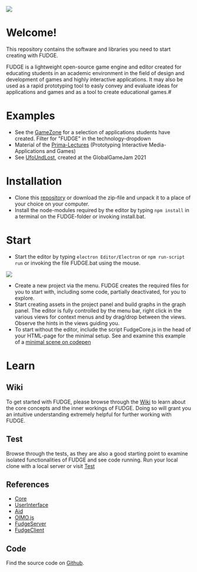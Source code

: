 <img src="https://jirkadelloro.github.io/FUDGE/Miscellaneous/Logo/FudgeLogoText.png" onload="document.querySelector('h1').style.visibility='hidden'"/>  

# Welcome!  
This repository contains the software and libraries you need to start creating with FUDGE.  

FUDGE is a lightweight open-source game engine and editor created for educating students in an academic environment in the field of design and development of games and highly interactive applications. It may also be used as a rapid prototyping tool to easly convey and evaluate ideas for applications and games and as a tool to create educational games.#

# Examples
- See the [GameZone](http://games.hs-furtwangen.de/GameZone/) for a selection of applications students have created. Filter for "FUDGE" in the technology-dropdown
- Material of the [Prima-Lectures](https://github.com/JirkaDellOro/Prima#examples) (Prototyping Interactive Media-Applications and Games)
- See [UfoUndLost](https://jirkadelloro.github.io/UfoundLost/UfoundLost.html), created at the GlobalGameJam 2021

# Installation  
- Clone this [repository](https://github.com/JirkaDellOro/FUDGE_Runtime) or download the zip-file and unpack it to a place of your choice on your computer.
- Install the node-modules required by the editor by typing `npm install` in a terminal on the FUDGE-folder or invoking install.bat.

# Start
- Start the editor by typing `electron Editor/Electron` or `npm run-script run` or invoking the file FUDGE.bat using the mouse.

![](https://JirkaDellOro.github.io/FUDGE/Miscellaneous/Screenshots/Editor.png)

- Create a new project via the menu. FUDGE creates the required files for you to start with, including some code, partially deactivated, for you to explore.
- Start creating assets in the project panel and build graphs in the graph panel. The editor is fully controlled by the menu bar, right click in the various views for context menus and by drag/drop between the views. Observe the hints in the views guiding you.
- To start without the editor, include the script FudgeCore.js in the head of your HTML-page for the minimal setup. See and examine this example of a [minimal scene on codepen](https://codepen.io/JirkaDellOro/pen/VwzveRP)

# Learn
## Wiki
To get started with FUDGE, please browse through the [Wiki](https://github.com/JirkaDellOro/FUDGE/wiki) to learn about the core concepts and the inner workings of FUDGE. Doing so will grant you an intuitive understanding extremely helpful for further working with FUDGE.  
## Test
Browse through the tests, as they are also a good starting point to examine isolated functionalities of FUDGE and see code running. Run your local clone with a local server or visit [Test](https://JirkaDellOro.github.io/FUDGE/Test)  
## References
- [Core](https://JirkaDellOro.github.io/FUDGE/Documentation/Reference/Core/modules/FudgeCore.html)
- [UserInterface](https://JirkaDellOro.github.io/FUDGE/Documentation/Reference/UserInterface/modules/FudgeUserInterface.html) 
- [Aid](https://JirkaDellOro.github.io/FUDGE/Documentation/Reference/Aid/modules/FudgeAid.html)
- [OIMO.js](https://github.com/lo-th/Oimo.js)
- [FudgeServer](https://jirkadelloro.github.io/FUDGE/Documentation/Reference/Net/index.html)
- [FudgeClient](https://JirkaDellOro.github.io/FUDGE/Documentation/Reference/Net/modules/FudgeNet.html)  

## Code 
Find the source code on [Github](https://github.com/JirkaDellOro/FUDGE).

